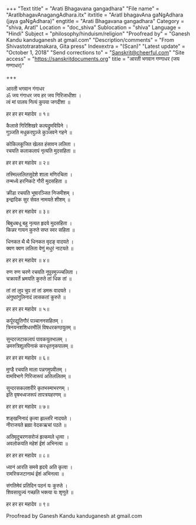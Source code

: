 +++
"Text title" = "Arati Bhagavana gangadhara"
"File name" = "AratIbhagavAnagangAdhara.itx"
itxtitle = "AratI bhagavAna gaNgAdhara (jaya gaNgAdhara)"
engtitle = "Arati Bhagavana gangadhara"
Category = "shiva, AratI"
Location = "doc_shiva"
Sublocation = "shiva"
Language = "Hindi"
Subject = "philosophy/hinduism/religion"
"Proofread by" = "Ganesh Kandu kanduganesh at gmail.com"
"Description/comments" = "From Shivastotraratnakara, Gita press"
Indexextra = "(Scan)"
"Latest update" = "October 1, 2018"
"Send corrections to" = "Sanskrit@cheerful.com"
"Site access" = "https://sanskritdocuments.org"
title = "आरती भगवान गण्गाधर (जय गण्गाधर)"

+++
  
 आरती भगवान गंगाधर   
ॐ जय गंगाधर जय हर जय गिरिजाधीशा ।  
त्वं मां पालय नित्यं कुपया जगदीशा ॥  
  
हर हर हर महादेव ॥ १॥  
  
कैलासे गिरिशिखरे कल्पद्रुमविपिने  ।  
गुञ्जति मधुकरपुञ्जे कुञ्जवने गहने ॥  
  
कोकिलकूजित खेलत हंसावन ललिता ।  
रचयति कलाकलापं नृत्यति मुदसहिता ॥  
  
हर हर हर महादेव ॥ २॥  
  
तस्मिल्ललितसुदेशे शाला मणिरचिता ।  
तन्मध्ये हरनिकटे गौरी मुदसहिता ॥  
  
क्रीडा रचयति भूषारञ्जित निजमीशम् ।  
इन्द्रादिक सुर सेवत नामयते शीशम् ॥  
  
हर हर हर महादेव ॥ ३॥  
  
बिबुधबधू बहु नृत्यत हृदये मुदसहिता ।  
किन्नर गायन कुरुते सप्त स्वर सहिता ॥  
  
धिनकत थै थै धिनकत मृदङ् वादयते ।  
क्वण क्वण ललिता वेणुं मधुरं नाटयते ॥  
  
हर हर हर महादेव ॥ ४॥  
  
रुण रुण चरणे रचयति नूपुरमुज्ज्चलिता ।  
चक्रावर्ते भ्रमयति कुरुते तां धिक तां ॥  
  
तां तां लुप चुप तां तां डमरू वादयते ।  
अंगुष्ठांगुलिनादं लासकतां कुरुते ॥  
  
हर हर हर महादेव ॥ ५॥  
  
कर्पूरद्युतिगौरं पञ्चाननसहितम् ।  
त्रिनयनशशिधरमौलिं विषधरकण्ठयुतम् ॥  
  
सुन्दरजटाकलापं पावकयुतभालम् ।  
डमरुत्रिशूलपिनाकं करधृतनृकपालम् ॥  
  
हर हर हर महादेव ॥ ६॥  
  
मुण्डै रचयति माला पन्नगमुपवीतम् ।  
वामविभागे गिरिजारूपं अतिललितम् ॥  
  
सुन्दरसकलशरीरे कृतभस्माभरणम् ।  
इति वृषभध्वजरूपं तापत्रयहरणम् ॥  
  
हर हर हर महादेव ॥ ७॥  
  
शङ्खनिनादं कृत्वा झल्लरि नादयते ।  
नीराजयते ब्रह्मा वेदकऋचां पठते ॥  
  
अतिमृदुचरणसरोजं हृत्कमले धृत्वा ।  
अवलोकयति महेशं ईशं अभिनत्वा ॥  
  
हर हर हर महादेव ॥ ८॥  
  
ध्यानं आरति समये हृदये अति कृत्वा ।  
रामस्त्रिजटानाथं ईशं अभिनत्वा ॥  
  
संगतिमेवं प्रतिदिन पठनं यः कुरुते ।  
शिवसायुज्यं गच्छति भक्त्या यः शृणुते ॥  
  
हर हर हर महादेव ॥ ९॥  
  
  
Proofread by Ganesh Kandu kanduganesh at gmail.com  
  
